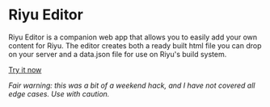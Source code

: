 # Riyu Editor

Riyu Editor is a companion web app that allows you to easily add your own content for Riyu. The editor creates both a ready built html file you can drop on your server and a data.json file for use on Riyu's build system.

[Try it now](http://secretmapper.github.io/Riyu/editor.html)

_Fair warning: this was a bit of a weekend hack, and I have not covered all edge cases. Use with caution._
